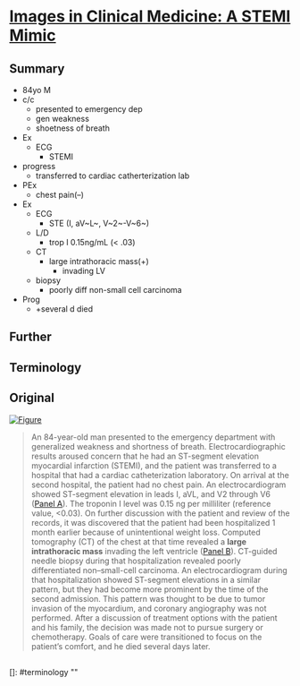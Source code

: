 <!--
Filename: 	2019-05-30_84M.md
Project: 	/Users/shume/Developer/physician/NEJM/IiCM
Author: 	shumez <https://github.com/shumez>
Created: 	2019-05-31 11:43:2
Modified: 	2019-05-31 12:03:47
-----
Copyright (c) 2019 shumez
-->

# [Images in Clinical Medicine: A STEMI Mimic][2019_BlairJohnEA_YuDongbo]

## Summary

* 84yo M
* c/c
	* presented to emergency dep
	* gen weakness
	* shoetness of breath
* Ex
	* ECG
		* STEMI
* progress
	* transferred to cardiac catherterization lab
* PEx
	* chest pain(–)
* Ex
	* ECG
		* STE (I, aV~L~, V~2~-V~6~)
	* L/D
		* trop I 0.15ng/mL (< .03)
	* CT
		* large intrathoracic mass(+)
			* invading LV
	* biopsy
		* poorly diff non-small cell carcinoma
* Prog
	* +several d died

## Further


## Terminology


## Original

[![Figure][fig]][fig]

> An 84-year-old man presented to the emergency department with generalized weakness and shortness of breath. Electrocardiographic results aroused concern that he had an ST-segment elevation myocardial infarction (STEMI), and the patient was transferred to a hospital that had a cardiac catheterization laboratory. On arrival at the second hospital, the patient had no chest pain. An electrocardiogram showed ST-segment elevation in leads I, aVL, and V2 through V6 ([Panel A]). The troponin I level was 0.15 ng per milliliter (reference value, <0.03). On further discussion with the patient and review of the records, it was discovered that the patient had been hospitalized 1 month earlier because of unintentional weight loss. Computed tomography (CT) of the chest at that time revealed a **large intrathoracic mass** invading the left ventricle ([Panel B]). CT-guided needle biopsy during that hospitalization revealed poorly differentiated non–small-cell carcinoma. An electrocardiogram during that hospitalization showed ST-segment elevations in a similar pattern, but they had become more prominent by the time of the second admission. This pattern was thought to be due to tumor invasion of the myocardium, and coronary angiography was not performed. After a discussion of treatment options with the patient and his family, the decision was made not to pursue surgery or chemotherapy. Goals of care were transitioned to focus on the patient’s comfort, and he died several days later.

##
<!-- toc -->
[Panel A]: #original
[Panel B]: #original

<!-- ref -->
[2019_BlairJohnEA_YuDongbo]: https://www.nejm.org/doi/full/10.1056/NEJMicm1810236

<!-- fig -->
[fig]: https://www.nejm.org/na101/home/literatum/publisher/mms/journals/content/nejm/2019/nejm_2019.380.issue-22/nejmicm1810236/20190524/images/img_medium/nejmicm1810236_f1.jpeg

<!-- term -->
[]: #terminology ""

<!--
<style type="text/css">
	img{width: 51%; float: right;}
</style>
-->